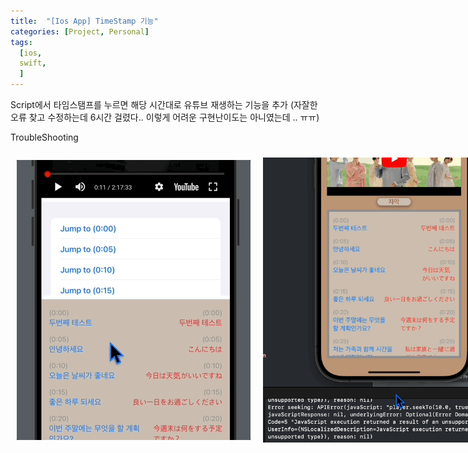 ```yaml
---
title:  "[Ios App] TimeStamp 기능"
categories: [Project, Personal]
tags:
  [ios,
  swift,
  ] 
---
```


Script에서 타임스탬프를 누르면 해당 시간대로 유튜브 재생하는 기능을 추가
(자잘한 오류 찾고 수정하는데 6시간 걸렸다.. 이렇게 어려운 구현난이도는 아니였는데 .. ㅠㅠ)

TroubleShooting

<div style="display: flex; justify-content: space-around; align-items: center; width: 100%;">
  <img src="/assets/img/Feb-04-2025 23-07-07.gif" width="400" style="margin: 10px;" />
  <img src="/assets/img/Feb-04-2025 23-07-15.gif" width="400" style="margin: 10px;" />
</div>